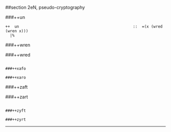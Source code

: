 ##section 2eN, pseudo-cryptography      

###++un   

```
++  un                                                  ::  =(x (wred (wren x)))
  |%
```

###++wren
  
###++wred

``````
  
###++xafo
  
###++xaro

``````

###++zaft

###++zart

``````
  
###++zyft
  
###++zyrt

``````

---


